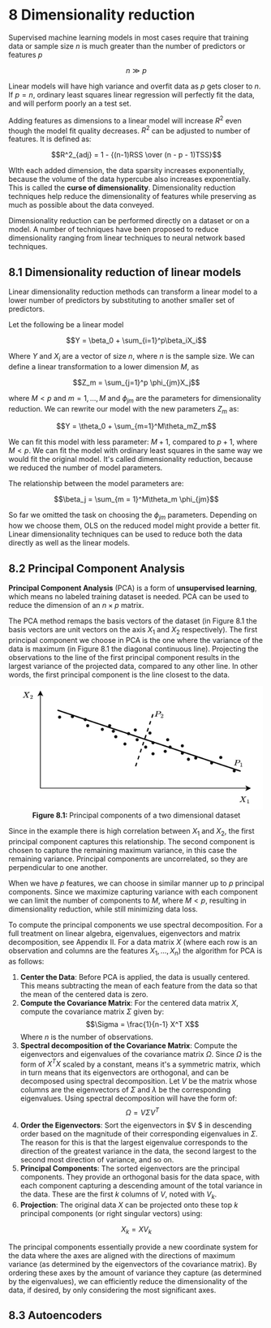 # **8 Dimensionality reduction**

Supervised machine learning models in most cases require that training data or sample size $n$ is much greater than the number of predictors or features $p$ 

$$n \gg p$$

Linear models will have high variance and overfit data as $p$ gets closer to $n$. If $p = n$, ordinary least squares linear regression will perfectly fit the data, and will perform poorly an a test set.

Adding features as dimensions to a linear model will increase $R^2$ even though the model fit quality decreases. $R^2$ can be adjusted to number of features. It is defined as:

$$R^2_{adj} = 1 - {(n-1)RSS \over (n - p - 1)TSS}$$

WIth each added dimension, the data sparsity increases exponentially, because the volume of the data hypercube also increases exponentially. This is called the **curse of dimensionality**. Dimensionality reduction techniques help reduce the dimensionality of features while preserving as much as possible about the data conveyed. 

Dimensionality reduction can be performed directly on a dataset or on a model. A number of techniques have been proposed to reduce dimensionality ranging from linear techniques to neural network based techniques.

## **8.1 Dimensionality reduction of linear models**

Linear dimensionality reduction methods can transform a linear model to a lower number of predictors by substituting to another smaller set of predictors.

Let the following be a linear model

$$Y = \beta_0 + \sum_{i=1}^p\beta_iX_i$$

Where $Y$ and $X_i$ are a vector of size $n$, where $n$ is the sample size. We can define a linear transformation to a lower dimension $M$, as

$$Z_m = \sum_{j=1}^p \phi_{jm}X_j$$

where $M<p$ and $m = 1,...,M$ and $\phi_{jm}$ are the parameters for dimensionality reduction. We can rewrite our model with the new parameters $Z_m$ as:

$$Y = \theta_0 + \sum_{m=1}^M\theta_mZ_m$$

We can fit this model with less parameter: $M + 1$, compared to $p + 1$, where $M < p$. We can fit the model with ordinary least squares in the same way we would fit the original model. It's called dimensionality reduction, because we reduced the number of model parameters.

The relationship between the model parameters are:

$$\beta_j = \sum_{m = 1}^M\theta_m \phi_{jm}$$

So far we omitted the task on choosing the $\phi_{jm}$ parameters. Depending on how we choose them, OLS on the reduced model might provide a better fit. Linear dimensionality techniques can be used to reduce both the data directly as well as the linear models. 

## **8.2 Principal Component Analysis**

**Principal Component Analysis** (PCA) is a form of **unsupervised learning**, which means no labeled training dataset is needed. PCA can be used to reduce the dimension of an $n \times p$ matrix. 

The PCA method remaps the basis vectors of the dataset (in Figure 8.1 the basis vectors are unit vectors on the axis $X_1$ and $X_2$ respectively). The first principal component we choose in PCA is the one where the variance of the data is maximum (in Figure 8.1 the diagonal continuous line). Projecting the observations to the line of the first principal component results in the largest variance of the projected data, compared to any other line. In other words, the first principal component is the line closest to the data.

<p align="center">
<img src="./img/08-principal-component.png" width="500">
<br><b>Figure 8.1: </b> Principal components of a two dimensional dataset</p>

Since in the example there is high correlation between $X_1$ and $X_2$, the first principal component captures this relationship. The second component is chosen to capture the remaining maximum variance, in this case the remaining variance. Principal components are uncorrelated, so they are perpendicular to one another. 

When we have $p$ features, we can choose in similar manner up to $p$ principal components. Since we maximize capturing variance with each component we can limit the number of components to $M$, where $M < p$, resulting in dimensionality reduction, while still minimizing data loss.

To compute the principal components we use spectral decomposition. For a full treatment on linear algebra, eigenvalues, eigenvectors and matrix decomposition, see Appendix II. For a data matrix $X$ (where each row is an observation and columns are the features $X_1, ..., X_n$) the algorithm for PCA is as follows:

1. **Center the Data**: Before PCA is applied, the data is usually centered. This means subtracting the mean of each feature from the data so that the mean of the centered data is zero.
2. **Compute the Covariance Matrix**: For the centered data matrix $X$, compute the covariance matrix $\Sigma$ given by: $$\Sigma = \frac{1}{n-1} X^T X$$ Where $n$ is the number of observations.
3. **Spectral decomposition of the Covariance Matrix**: Compute the eigenvectors and eigenvalues of the covariance matrix $\Omega$. Since $\Omega$ is the form of $X^T X$ scaled by a constant, means it's a symmetric matrix, which in turn means that its eigenvectors are orthogonal, and can be decomposed using spectral decomposition. Let $V$ be the matrix whose columns are the eigenvectors of $\Sigma$ and $\lambda$ be the corresponding eigenvalues. Using spectral decomposition will have the form of:
    $$\Omega = V \Sigma V^T $$
4. **Order the Eigenvectors**: Sort the eigenvectors in $V $ in descending order based on the magnitude of their corresponding eigenvalues in $\Sigma$. The reason for this is that the largest eigenvalue corresponds to the direction of the greatest variance in the data, the second largest to the second most direction of variance, and so on.
5. **Principal Components**: The sorted eigenvectors are the principal components. They provide an orthogonal basis for the data space, with each component capturing a descending amount of the total variance in the data. These are the first $k$ columns of $V$, noted with $V_k$.
6. **Projection**: The original data $X$ can be projected onto these top $k$ principal components (or right singular vectors) using:

$$X_k=XV_k$$

The principal components essentially provide a new coordinate system for the data where the axes are aligned with the directions of maximum variance (as determined by the eigenvectors of the covariance matrix). By ordering these axes by the amount of variance they capture (as determined by the eigenvalues), we can efficiently reduce the dimensionality of the data, if desired, by only considering the most significant axes.

## **8.3 Autoencoders**


